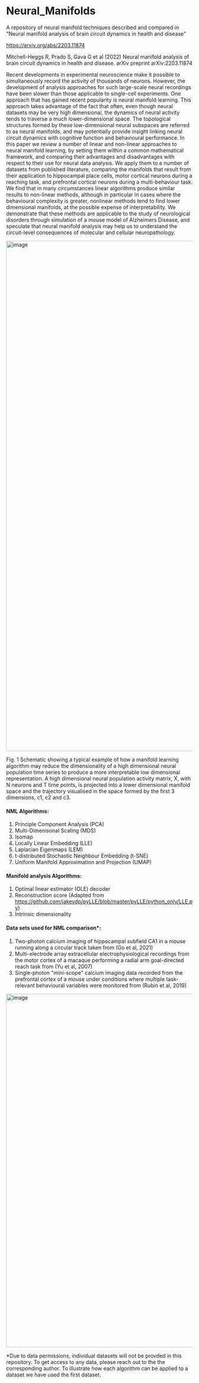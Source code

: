 # Neural_Manifolds
A repository of neural manifold techniques described and compared in "Neural manifold analysis of brain circuit dynamics in health and disease"

https://arxiv.org/abs/2203.11874

Mitchell-Heggs R,  Prado S,  Gava G et al (2022) Neural manifold analysis of brain circuit dynamics in health and disease. arXiv preprint
arXiv:2203.11874

Recent developments in experimental neuroscience make it possible to simultaneously record the activity of thousands of neurons. However, the development of analysis approaches for such large-scale neural recordings have been slower than those applicable to single-cell experiments. One approach that has gained recent popularity is neural manifold learning. This approach takes advantage of the fact that often, even though neural datasets may be very high dimensional, the dynamics of neural activity tends to traverse a much lower-dimensional space. The topological structures formed by these low-dimensional neural subspaces are referred to as neural manifolds, and may potentially provide insight linking neural circuit dynamics with cognitive function and behavioural performance. In this paper we review a number of linear and non-linear approaches to neural manifold learning, by setting them within a common mathematical framework, and comparing their advantages and disadvantages with respect to their use for neural data analysis. We apply them to a number of datasets from published literature, comparing the manifolds that result from their application to hippocampal place cells, motor cortical neurons during a reaching task, and prefrontal cortical neurons during a multi-behaviour task. We find that in many circumstances linear algorithms produce similar results to non-linear methods, although in particular in cases where the behavioural complexity is greater, nonlinear methods tend to find lower dimensional manifolds, at the possible expense of interpretability. We demonstrate that these methods are applicable to the study of neurological disorders through simulation of a mouse model of Alzheimers Disease, and speculate that neural manifold analysis may help us to understand the circuit-level consequences of molecular and cellular neuropathology.


<img width="1374" alt="image" src="https://user-images.githubusercontent.com/38789733/161796468-ca38b653-ed4a-43e7-b8f4-bc25a9548539.png">

Fig. 1 Schematic showing a typical example of how a manifold learning algorithm may reduce the dimensionality of a high dimensional neural population time series to produce a more interpretable low dimensional representation. A high dimensional neural population activity matrix, X, with N neurons and T time points, is projected into a lower dimensional manifold space and the trajectory visualised in the space formed by the first 3 dimensions, c1, c2 and c3.

#### NML Algorithms:
1. Principle Component Analysis (PCA)
2. Multi-Dimenisonal Scaling (MDS)
3. Isomap
4. Locally Linear Embedding (LLE)
5. Laplacian Eigenmaps (LEM)
6. t-distributed Stochastic Neighbour Embedding (t-SNE)
7. Uniform Manifold Approximation and Projection (UMAP)

#### Manifold analysis Algorithms:
1. Optimal linear estimator (OLE) decoder
2. Reconstruction score (Adapted from https://github.com/jakevdp/pyLLE/blob/master/pyLLE/python_only/LLE.py)
3. Intrinsic dimensionality

#### Data sets used for NML comparison*:
1. Two-photon calcium imaging of hippocampal subfield CA1 in a mouse running along a circular track taken from (Go et al, 2021)
2. Multi-electrode array extracellular electrophysiological recordings from the motor cortex of a macaque performing a radial arm goal-directed reach task from (Yu et al, 2007)
3. Single-photon "mini-scope" calcium imaging data recorded from the prefrontal cortex of a mouse under conditions where multiple task-relevant behavioural variables were monitored from (Rubin et al, 2019)

<img width="952" alt="image" src="https://user-images.githubusercontent.com/38789733/161800388-4ba698c7-a2c1-43b9-a524-e653ff5014b2.png">

*Due to data permissions, individual datasets will not be provded in this repository.  To get access to any data, please reach out to the the corresponding author.  To illustrate how each algorithm can be applied to a dataset we have used the first dataset.

